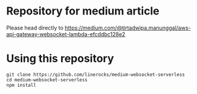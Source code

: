 # Repository for medium article

Please head directly to https://medium.com/@tirtadwipa.manunggal/aws-api-gateway-websocket-lambda-efcddbc128e2

# Using this repository

```
git clone https://github.com/linerocks/medium-websocket-serverless
cd medium-websocket-serverless
npm install
```
